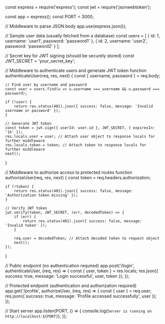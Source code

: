 <!-- now i will after authentication how to give the authorization to the user for the endpoints -->

<!--  read it carefully adding comments for better understanding  -->
const express = require('express');
const jwt = require('jsonwebtoken');

const app = express();
const PORT = 3000;

// Middleware to parse JSON body
app.use(express.json());

// Sample user data (usually fetched from a database)
const users = [
    { id: 1, username: 'user1', password: 'password1' },
    { id: 2, username: 'user2', password: 'password2' }
];

// Secret key for JWT signing (should be securely stored)
const JWT_SECRET = 'your_secret_key';

// Middleware to authenticate users and generate JWT token
function authenticateUser(req, res, next) {
    const { username, password } = req.body;

    // Find user by username and password
    const user = users.find(u => u.username === username && u.password === password);

    if (!user) {
        return res.status(401).json({ success: false, message: 'Invalid username or password' });
    }

    // Generate JWT token
    const token = jwt.sign({ userId: user.id }, JWT_SECRET, { expiresIn: '1h' });
    res.locals.user = user; // Attach user object to response locals for further middleware
    res.locals.token = token; // Attach token to response locals for further middleware
    next();
}

// Middleware to authorize access to protected routes
function authorizeUser(req, res, next) {
    const token = req.headers.authorization;

    if (!token) {
        return res.status(401).json({ success: false, message: 'Authorization token missing' });
    }

    // Verify JWT token
    jwt.verify(token, JWT_SECRET, (err, decodedToken) => {
        if (err) {
            return res.status(401).json({ success: false, message: 'Invalid token' });
        }

        req.user = decodedToken; // Attach decoded token to request object
        next();
    });
}

// Public endpoint (no authentication required)
app.post('/login', authenticateUser, (req, res) => {
    const { user, token } = res.locals;
    res.json({ success: true, message: 'Login successful', user, token });
});

// Protected endpoint (authentication and authorization required)
app.get('/profile', authorizeUser, (req, res) => {
    const { user } = req.user;
    res.json({ success: true, message: 'Profile accessed successfully', user });
});

// Start server
app.listen(PORT, () => {
    console.log(`Server is running on http://localhost:${PORT}`);
});
